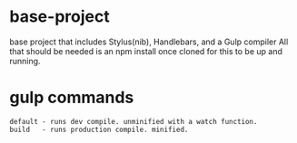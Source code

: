 # base-project
base project that includes Stylus(nib), Handlebars, and a Gulp compiler
All that should be needed is an npm install once cloned for this to be up and running.

# gulp commands
```
default - runs dev compile. unminified with a watch function.
build   - runs production compile. minified. 
```